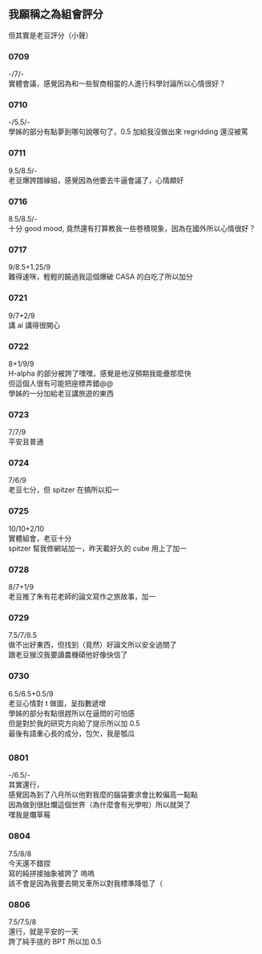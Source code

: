 ## 我願稱之為組會評分
但其實是老豆評分（小聲）

### 0709
-/7/-  
實體會議，感覺因為和一些智商相當的人進行科學討論所以心情很好？

### 0710
-/5.5/-  
學姊的部分有點夢到哪句說哪句了，0.5 加給我沒做出來 regridding 還沒被罵

### 0711
9.5/8.5/-  
老豆爆誇譜線組，感覺因為他要去牛逼會議了，心情頗好

### 0716
8.5/8.5/-  
十分 good mood, 竟然還有打算教我一些卷積現象，因為在國外所以心情很好？

### 0717
9/8.5+1.25/9  
難得速咪，輕輕的饒過我這個爆破 CASA 的白吃了所以加分

### 0721
9/7+2/9  
講 ai 講得很開心

### 0722
8+1/9/9  
H-alpha 的部分被誇了嘿嘿，感覺是他沒預期我能疊那麼快  
但這個人很有可能把座標弄錯@@  
學姊的一分加給老豆講旅遊的東西

### 0723
7/7/9  
平安且普通

### 0724
7/6/9  
老豆七分，但 spitzer 在搞所以扣一

### 0725
10/10+2/10  
實體組會，老豆十分  
spitzer 幫我修網站加一，昨天載好久的 cube 用上了加一

### 0728
8/7+1/9  
老豆推了朱有花老師的論文寫作之旅故事，加一

### 0729
7.5/7/8.5  
做不出好東西，但找到（竟然）好論文所以安全過關了  
跟老豆猴洨我要讀農機碩他好像快信了

### 0730
6.5/6.5+0.5/9  
老豆心情對 t 做圖，呈指數遞增  
學姊的部分有點很趕所以在逼問的可怕感  
但是對於我的研究方向給了提示所以加 0.5  
最後有語重心長的成分，包欠，我是瓠瓜

##

### 0801
-/6.5/-  
其實還行，  
感覺因為到了八月所以他對我麼的腦袋要求會比較偏高一點點  
因為做到很肚爛這個世界（為什麼會有光學啦）所以就哭了  
嘿我是爛草莓

### 0804
7.5/8/8  
今天還不錯捏  
寫的純拼接抽象被誇了 嗚嗚  
該不會是因為我要去開叉車所以對我標準降低了（  

### 0806
7.5/7.5/8  
還行，就是平安的一天  
誇了純手搓的 BPT 所以加 0.5  
